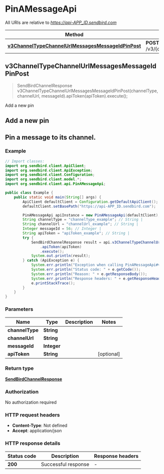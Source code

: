 # PinAMessageApi

All URIs are relative to *https://api-APP_ID.sendbird.com*

| Method | HTTP request | Description |
|------------- | ------------- | -------------|
| [**v3ChannelTypeChannelUrlMessagesMessageIdPinPost**](PinAMessageApi.md#v3ChannelTypeChannelUrlMessagesMessageIdPinPost) | **POST** /v3/{channel_type}/{channel_url}/messages/{message_id}/pin | Add a new pin |



## v3ChannelTypeChannelUrlMessagesMessageIdPinPost

> SendBirdChannelResponse v3ChannelTypeChannelUrlMessagesMessageIdPinPost(channelType, channelUrl, messageId).apiToken(apiToken).execute();

Add a new pin

## Add a new pin
Pin a message to its channel.
-----------------------------  

### Example

```java
// Import classes:
import org.sendbird.client.ApiClient;
import org.sendbird.client.ApiException;
import org.sendbird.client.Configuration;
import org.sendbird.client.model.*;
import org.sendbird.client.api.PinAMessageApi;

public class Example {
    public static void main(String[] args) {
        ApiClient defaultClient = Configuration.getDefaultApiClient();
        defaultClient.setBasePath("https://api-APP_ID.sendbird.com");

        PinAMessageApi apiInstance = new PinAMessageApi(defaultClient);
        String channelType = "channelType_example"; // String | 
        String channelUrl = "channelUrl_example"; // String | 
        Integer messageId = 56; // Integer | 
        String apiToken = "apiToken_example"; // String | 
        try {
            SendBirdChannelResponse result = api.v3ChannelTypeChannelUrlMessagesMessageIdPinPost(channelType, channelUrl, messageId)
                .apiToken(apiToken)
                .execute();
            System.out.println(result);
        } catch (ApiException e) {
            System.err.println("Exception when calling PinAMessageApi#v3ChannelTypeChannelUrlMessagesMessageIdPinPost");
            System.err.println("Status code: " + e.getCode());
            System.err.println("Reason: " + e.getResponseBody());
            System.err.println("Response headers: " + e.getResponseHeaders());
            e.printStackTrace();
        }
    }
}
```

### Parameters


| Name | Type | Description  | Notes |
|------------- | ------------- | ------------- | -------------|
| **channelType** | **String**|  | |
| **channelUrl** | **String**|  | |
| **messageId** | **Integer**|  | |
| **apiToken** | **String**|  | [optional] |

### Return type

[**SendBirdChannelResponse**](SendBirdChannelResponse.md)

### Authorization

No authorization required

### HTTP request headers

- **Content-Type**: Not defined
- **Accept**: application/json

### HTTP response details
| Status code | Description | Response headers |
|-------------|-------------|------------------|
| **200** | Successful response |  -  |

